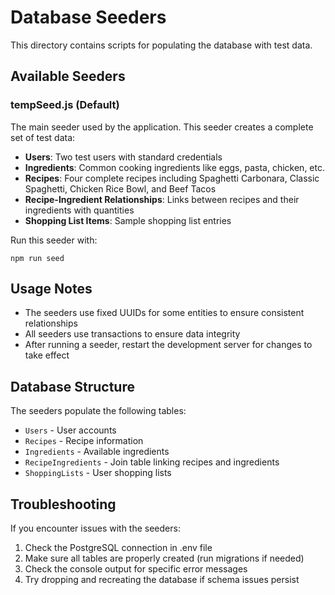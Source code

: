 # Database Seeders

This directory contains scripts for populating the database with test data.

## Available Seeders

### tempSeed.js (Default)

The main seeder used by the application. This seeder creates a complete set of test data:

- **Users**: Two test users with standard credentials
- **Ingredients**: Common cooking ingredients like eggs, pasta, chicken, etc.
- **Recipes**: Four complete recipes including Spaghetti Carbonara, Classic Spaghetti, Chicken Rice Bowl, and Beef Tacos
- **Recipe-Ingredient Relationships**: Links between recipes and their ingredients with quantities
- **Shopping List Items**: Sample shopping list entries

Run this seeder with:
```
npm run seed
```

## Usage Notes

- The seeders use fixed UUIDs for some entities to ensure consistent relationships
- All seeders use transactions to ensure data integrity
- After running a seeder, restart the development server for changes to take effect

## Database Structure

The seeders populate the following tables:

- `Users` - User accounts
- `Recipes` - Recipe information
- `Ingredients` - Available ingredients
- `RecipeIngredients` - Join table linking recipes and ingredients
- `ShoppingLists` - User shopping lists

## Troubleshooting

If you encounter issues with the seeders:

1. Check the PostgreSQL connection in .env file
2. Make sure all tables are properly created (run migrations if needed)
3. Check the console output for specific error messages
4. Try dropping and recreating the database if schema issues persist 